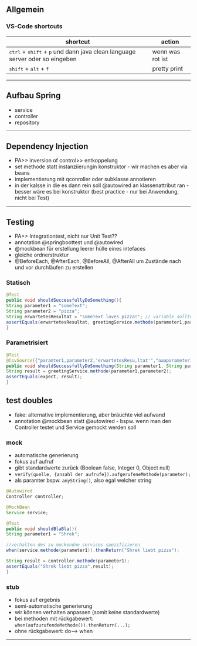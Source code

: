 ## Allgemein
### VS-Code shortcuts
|shortcut|action|
|---|---|
|<kbd>ctrl</kbd> + <kbd>shift</kbd> + <kbd>p</kbd> und dann java clean language server oder so eingeben|wenn was rot ist|
|<kbd>shift</kbd> + <kbd>alt</kbd> + <kbd>f</kbd>|pretty print|
---
## Aufbau Spring
* service
* controller
* repository
---
## Dependency Injection
* PA>> inversion of control>> entkoppelung
* set methode statt instanziierungin konstruktor - wir machen es aber via beans
* implementierung mit qconroller oder subklasse annotieren
* in der kalsse in die es dann rein soll @autowired an klassenattribut ran - besser wäre es bei konstruktor (best practice - nur bei Anwendung, nicht bei Test)
---
## Testing
* PA>> Integrationtest, nicht nur Unit Test??
* annotation @springboottest und @autowired
* @mockbean für erstellung leerer hülle eines intefaces
* gleiche ordnerstruktur
* @BeforeEach, @AfterEach, @BeforeAll, @AfterAll um Zustände nach und vor durchläufen zu erstellen
### Statisch
``` java
@Test
public void shouldSuccessfullyDoSomething(){
String parameter1 = "someText";
String parameter2 = "pizza";
String erwartetesResultat = "someText loves pizza!"; // variable sollte lieber expect heißen ;)
assertEquals(erwartetesResultat, greetingService.methode(parameter1,parameter2));
}
```

### Parametrisiert
``` java
@Test
@CsvSource({"paramter1,parameter2,'erwartetesResu,ltat'","aaaparameter1,aaaparameter2,'aaaerwartete,sResultat'"}) // verwendung ' da , es trennen würde
public void shouldSuccessfullyDoSomething(String parameter1, String parameter2,String expect){
String result = greetingService.methode(parameter1,parameter2);
assertEquals(expect, result);
}
```

## test doubles
* fake: alternative implementierung, aber bräuchte viel aufwand
* annotation @mockbean statt @autowired - bspw. wenn man den Controller testet und Service gemockt werden soll
### mock
* automatische generierung
* fokus auf aufruf
* gibt standardwerte zurück (Boolean false, Integer 0, Object null)
* ```verify(quelle, {anzahl der aufrufe}).aufgerufeneMethode(parameter);```
* als paramter bspw. ```anyString()```, also egal welcher string
``` java
@Autowired
Controller controller;

@MockBean
Service service;

@Test
public void shouldBlaBla(){
String parameter1 = "Shrek";

//verhalten des zu mockendne services spezifizieren
when(service.methode(parameter1)).thenReturn("Shrek liebt pizza");

String result = controller.methode(parameter1);
assertEquals("Shrek liebt pizza",result);
}
```

### stub
* fokus auf ergebnis
* semi-automatische generierung
* wir können verhalten anpassen (somit keine standardwerte)
* bei methoden mit rückgabewert: ```when(aufzurufendeMethode()).thenReturn(...);```
* ohne rückgabewert: do--> when
---
